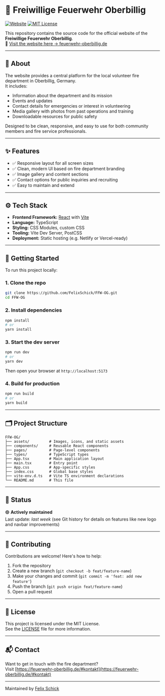 # 🚒 Freiwillige Feuerwehr Oberbillig

[![Website](https://img.shields.io/website?down_color=red&down_message=offline&up_color=green&up_message=online&url=https%3A%2F%2Ffeuerwehr-oberbillig.de)](https://feuerwehr-oberbillig.de)
[![MIT License](https://img.shields.io/badge/license-MIT-blue.svg)](LICENSE)

This repository contains the source code for the official website of the **Freiwillige Feuerwehr Oberbillig**.  
📍 [Visit the website here → feuerwehr-oberbillig.de](https://feuerwehr-oberbillig.de)

---

## 📌 About

The website provides a central platform for the local volunteer fire department in Oberbillig, Germany.  
It includes:
- Information about the department and its mission
- Events and updates
- Contact details for emergencies or interest in volunteering
- Media gallery with photos from past operations and training
- Downloadable resources for public safety

Designed to be clean, responsive, and easy to use for both community members and fire service professionals.

---

## ✨ Features

- ✅ Responsive layout for all screen sizes
- ✅ Clean, modern UI based on fire department branding
- ✅ Image gallery and content sections
- ✅ Contact options for public inquiries and recruiting
- ✅ Easy to maintain and extend

---

## ⚙️ Tech Stack

- **Frontend Framework:** [React](https://react.dev/) with [Vite](https://vitejs.dev/)
- **Language:** TypeScript
- **Styling:** CSS Modules, custom CSS
- **Tooling:** Vite Dev Server, PostCSS
- **Deployment:** Static hosting (e.g. Netlify or Vercel-ready)

---

## 🚀 Getting Started

To run this project locally:

### 1. Clone the repo

```bash
git clone https://github.com/FelixSchick/FFW-OG.git
cd FFW-OG
```

### 2. Install dependencies

```bash
npm install
# or
yarn install
```

### 3. Start the dev server

```bash
npm run dev
# or
yarn dev
```

Then open your browser at `http://localhost:5173`

### 4. Build for production

```bash
npm run build
# or
yarn build
```

---

## 🗂 Project Structure

```
FFW-OG/
├── assets/         # Images, icons, and static assets
├── components/     # Reusable React components
├── pages/          # Page-level components
├── types/          # TypeScript types
├── App.tsx         # Main application layout
├── main.tsx        # Entry point
├── App.css         # App-specific styles
├── index.css       # Global base styles
├── vite-env.d.ts   # Vite TS environment declarations
└── README.md       # This file
```

---

## 🧪 Status

🟢 **Actively maintained**  
Last update: _last week_ (see Git history for details on features like new logo and navbar improvements)

---

## 🙌 Contributing

Contributions are welcome! Here's how to help:

1. Fork the repository
2. Create a new branch (`git checkout -b feat/feature-name`)
3. Make your changes and commit (`git commit -m 'feat: add new feature'`)
4. Push the branch (`git push origin feat/feature-name`)
5. Open a pull request

---

## 📄 License

This project is licensed under the MIT License.  
See the [LICENSE](./LICENSE) file for more information.

---

## 📬 Contact

Want to get in touch with the fire department?  
Visit [https://feuerwehr-oberbillig.de/#kontakt](https://feuerwehr-oberbillig.de/#kontakt)

---

Maintained by [Felix Schick](https://github.com/FelixSchick)

